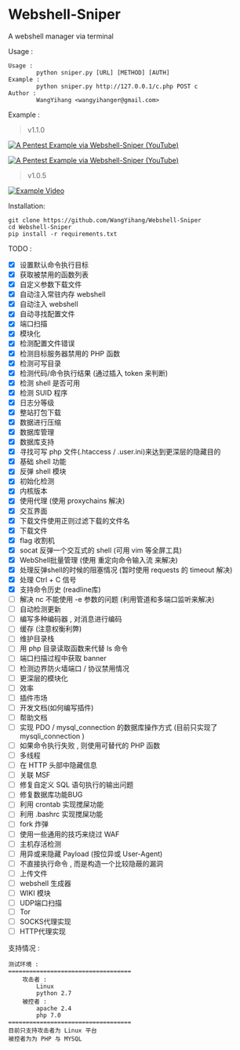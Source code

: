 # Webshell-Sniper
A webshell manager via terminal

Usage :
```
Usage : 
        python sniper.py [URL] [METHOD] [AUTH]
Example : 
        python sniper.py http://127.0.0.1/c.php POST c
Author : 
        WangYihang <wangyihanger@gmail.com>
```

Example : 

> v1.1.0

[![A Pentest Example via Webshell-Sniper (YouTube)](./images/pentest_0.png)](https://www.youtube.com/watch?v=iAUwb8SSS4s)

[![A Pentest Example via Webshell-Sniper (YouTube)](./images/pentest_1.png)](https://www.youtube.com/watch?v=iAUwb8SSS4s)

> v1.0.5

[![Example Video](https://asciinema.org/a/130893.png)](https://asciinema.org/a/130893)

Installation:
```
git clone https://github.com/WangYihang/Webshell-Sniper
cd Webshell-Sniper
pip install -r requirements.txt
```

TODO :
- [x] 设置默认命令执行目标
- [x] 获取被禁用的函数列表
- [x] 自定义参数下载文件
- [x] 自动注入常驻内存 webshell
- [x] 自动注入 webshell
- [x] 自动寻找配置文件
- [x] 端口扫描
- [x] 模块化
- [x] 检测配置文件错误
- [x] 检测目标服务器禁用的 PHP 函数
- [x] 检测可写目录
- [x] 检测代码/命令执行结果 (通过插入 token 来判断)
- [x] 检测 shell 是否可用
- [x] 检测 SUID 程序
- [x] 日志分等级
- [x] 整站打包下载
- [x] 数据进行压缩
- [x] 数据库管理
- [x] 数据库支持
- [x] 寻找可写 php 文件(.htaccess / .user.ini)来达到更深层的隐藏目的
- [x] 基础 shell 功能
- [x] 反弹 shell 模块
- [x] 初始化检测
- [x] 内核版本
- [x] 使用代理 (使用 proxychains 解决)
- [x] 交互界面
- [x] 下载文件使用正则过滤下载的文件名
- [x] 下载文件
- [x] flag 收割机
- [x] socat 反弹一个交互式的 shell (可用 vim 等全屏工具)
- [x] WebShell批量管理 (使用 重定向命令输入流 来解决)
- [x] 处理反弹shell的时候的阻塞情况 (暂时使用 requests 的 timeout 解决)
- [x] 处理 Ctrl + C 信号
- [x] 支持命令历史 (readline库)
- [ ] 解决 nc 不能使用 -e 参数的问题 (利用管道和多端口监听来解决)
- [ ] 自动检测更新
- [ ] 编写多种编码器 , 对消息进行编码
- [ ] 缓存 (注意权衡利弊)
- [ ] 维护目录栈
- [ ] 用 php 目录读取函数来代替 ls 命令
- [ ] 端口扫描过程中获取 banner
- [ ] 检测边界防火墙端口 / 协议禁用情况
- [ ] 更深层的模块化
- [ ] 效率
- [ ] 插件市场
- [ ] 开发文档(如何编写插件)
- [ ] 帮助文档
- [ ] 实现 PDO / mysql_connection 的数据库操作方式 (目前只实现了 mysqli_connection )
- [ ] 如果命令执行失败 , 则使用可替代的 PHP 函数
- [ ] 多线程
- [ ] 在 HTTP 头部中隐藏信息
- [ ] 关联 MSF
- [ ] 修复自定义 SQL 语句执行的输出问题
- [ ] 修复数据库功能BUG
- [ ] 利用 crontab 实现搅屎功能
- [ ] 利用 .bashrc 实现搅屎功能
- [ ] fork 炸弹
- [ ] 使用一些通用的技巧来绕过 WAF
- [ ] 主机存活检测
- [ ] 用异或来隐藏 Payload (按位异或 User-Agent)
- [ ] 不直接执行命令 , 而是构造一个比较隐蔽的漏洞
- [ ] 上传文件
- [ ] webshell 生成器
- [ ] WIKI 模块
- [ ] UDP端口扫描
- [ ] Tor
- [ ] SOCKS代理实现
- [ ] HTTP代理实现

支持情况 :
```
测试环境 :
===================================
    攻击者 :
        Linux
        python 2.7
    被控者 :
        apache 2.4
        php 7.0
===================================
目前只支持攻击者为 Linux 平台
被控者为为 PHP 与 MYSQL
```

